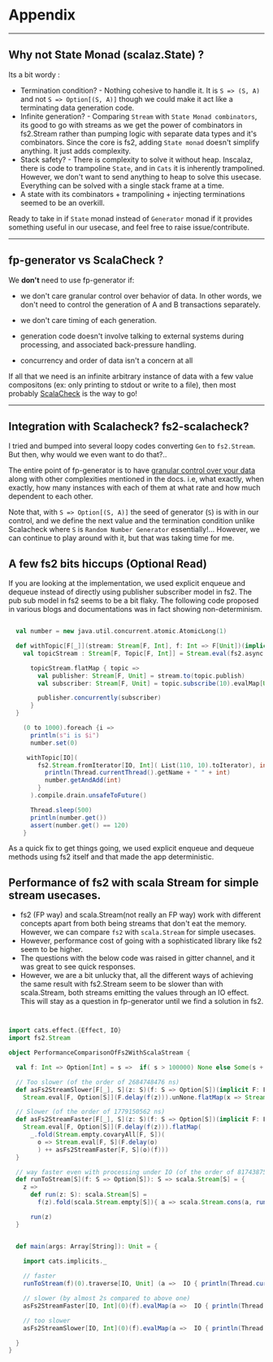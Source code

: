 
# Appendix


-------

## Why not State Monad (scalaz.State) ?<a name = "statemonad?"></a>

Its a bit wordy :

* Termination condition? - Nothing cohesive to handle it. It is `S => (S, A)` and not `S => Option[(S, A)]` though we could make it act like a terminating data generation code.
* Infinite generation? - Comparing `Stream` with `State Monad combinators`, its good to go with streams as we get the power of combinators in fs2.Stream rather than pumping logic with separate data types and it's combinators. Since the core is fs2, adding `State monad` doesn't simplify anything. It just adds complexity.
* Stack safety? - There is complexity to solve it without heap. Inscalaz, there is code to trampoline `State`, and in `Cats` it is inherently trampolined. However, we don't want to send anything to heap to solve this usecase. Everything can be solved with a single stack frame at a time.
* A state with its combinators + trampolining + injecting terminations seemed to be an overkill.

Ready to take in if `State` monad instead of `Generator` monad if it provides something useful in our usecase, and feel free to raise issue/contribute.

-----

## fp-generator vs ScalaCheck ?

We **don't** need to use fp-generator if:

* we don't care granular control over behavior of data. In other words, we don't need to control the generation of A and B transactions separately.

* we don't care timing of each generation.
* generation code doesn't involve talking to external systems during processing, and associated back-pressure handling.
* concurrency and order of data isn't a concern at all

If all that we need is an infinite arbitrary instance of data with a few value compositons (ex: only printing to stdout or write to a file), then most probably [ScalaCheck](https://github.com/rickynils/scalacheck) is the way to go!


----------


## Integration with **Scalacheck**?  **fs2-scalacheck**? 
I tried and bumped into several loopy codes converting `Gen` to `fs2.Stream`.  
But then, why would we even want to do that?..

The entire point of fp-generator is to have [granular control over your data](https://github.com/afsalthaj/fp-generator/blob/master/datagen_why.md#fp-generator-vs-scalacheck-) along with other complexities mentioned in the docs. i.e, what exactly, when exactly, how many instances with each of them at what rate and how much dependent to each other. 

Note that, with `S => Option[(S, A)]` the seed of generator (`S`) is with in our control, and we define the next value and the termination condition unlike Scalacheck where `S` is `Random Number Generator` essentially!... However, we can continue to play around with it, but that was taking time for me.

## A few fs2 bits hiccups (Optional Read)
If you are looking at the implementation, we used explicit enqueue and dequeue instead of directly using publisher subscriber model in fs2.
The pub sub model in fs2 seems to be a bit flaky. The following code proposed in various blogs and documentations was in fact showing non-determinism.

```scala

  val number = new java.util.concurrent.atomic.AtomicLong(1)

  def withTopic[F[_]](stream: Stream[F, Int], f: Int => F[Unit])(implicit F: Effect[F]): Stream[F, Unit] = {
    val topicStream : Stream[F, Topic[F, Int]] = Stream.eval(fs2.async.topic[F, Int](0))

      topicStream.flatMap { topic =>
        val publisher: Stream[F, Unit] = stream.to(topic.publish)
        val subscriber: Stream[F, Unit] = topic.subscribe(10).evalMap[Unit](f)

        publisher.concurrently(subscriber)
      }
  }

    (0 to 1000).foreach {i =>
      println(s"i is $i")
      number.set(0)

     withTopic[IO](
        fs2.Stream.fromIterator[IO, Int]( List(110, 10).toIterator), int => IO {
          println(Thread.currentThread().getName + " " + int)
          number.getAndAdd(int)
        }
      ).compile.drain.unsafeToFuture()

      Thread.sleep(500)
      println(number.get())
      assert(number.get() == 120)
    }

```

As a quick fix to get things going, we used explicit enqueue and dequeue methods using fs2 itself and that made the app deterministic.


## Performance of fs2 with scala Stream for simple stream usecases.

* fs2 (FP way) and scala.Stream(not really an FP way) work with different concepts apart from both being streams that don't eat the memory. However, we can compare `fs2` with `scala.Stream` for simple usecases.
* However, performance cost of going with a sophisticated library like fs2 seem to be higher.
* The questions with the below code was raised in gitter channel, and it was great to see quick responses. 
* However, we are a bit unlucky that, all the different ways of achieving the same result with fs2.Stream seem to be slower than with scala.Stream, 
both streams emitting the values through an IO effect. This will stay as a question in fp-generator until we find a solution in fs2.


```scala


import cats.effect.{Effect, IO}
import fs2.Stream

object PerformanceComparisonOfFs2WithScalaStream {

  val f: Int => Option[Int] = s =>  if( s > 100000) None else Some(s + 1)

  // Too slower (of the order of 2684748476 ns)
  def asFs2StreamSlower[F[_], S](z: S)(f: S => Option[S])(implicit F: Effect[F]): Stream[F, S] =
    Stream.eval[F, Option[S]](F.delay(f(z))).unNone.flatMap(x => Stream.emit(x) ++ asFs2StreamSlower(x)(f))

  // Slower (of the order of 1779150562 ns)
  def asFs2StreamFaster[F[_], S](z: S)(f: S => Option[S])(implicit F: Effect[F]): Stream[F, S] = {
    Stream.eval[F, Option[S]](F.delay(f(z))).flatMap(
      _.fold(Stream.empty.covaryAll[F, S])(
        o => Stream.eval[F, S](F.delay(o)
        ) ++ asFs2StreamFaster[F, S](o)(f)))
  }

  // way faster even with processing under IO (of the order of 817438756 ns)
  def runToStream[S](f: S => Option[S]): S => scala.Stream[S] = {
    z =>
      def run(z: S): scala.Stream[S] =
        f(z).fold(scala.Stream.empty[S]){ a => scala.Stream.cons(a, run(a)) }

      run(z)
  }


  def main(args: Array[String]): Unit = {

    import cats.implicits._
    
    // faster
    runToStream(f)(0).traverse[IO, Unit] (a =>  IO { println(Thread.currentThread().getName + " " + a) }).unsafeRunSync()

    // slower (by almost 2s compared to above one)
    asFs2StreamFaster[IO, Int](0)(f).evalMap(a =>  IO { println(Thread.currentThread().getName + " " + a)}).compile.drain.unsafeRunSync()

    // too slower
    asFs2StreamSlower[IO, Int](0)(f).evalMap(a =>  IO { println(Thread.currentThread().getName + " " + a)}).compile.drain.unsafeRunSync()

  }
}

```
